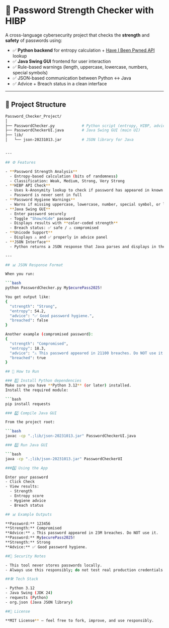 # 🔐 Password Strength Checker with HIBP

A cross-language cybersecurity project that checks the **strength** and **safety** of passwords using:
- ✅ **Python backend** for entropy calculation + [Have I Been Pwned API](https://haveibeenpwned.com/API/v3) lookup  
- ✅ **Java Swing GUI** frontend for user interaction  
- ✅ Rule-based warnings (length, uppercase, lowercase, numbers, special symbols)  
- ✅ JSON-based communication between Python ↔ Java  
- ✅ Advice + Breach status in a clean interface  

---

## 📂 Project Structure

```bash
Password_Checker_Project/
│
├── PasswordChecker.py            # Python script (entropy, HIBP, advice → JSON output)
├── PasswordCheckerUI.java        # Java Swing GUI (main UI)
├── lib/
│   └── json-20231013.jar         # JSON library for Java


---

## ⚙️ Features

- **Password Strength Analysis**
  - Entropy-based calculation (bits of randomness)
  - Classification: Weak, Medium, Strong, Very Strong
- **HIBP API Check**
  - Uses k-Anonymity lookup to check if password has appeared in known breaches
  - Password is never sent in full
- **Password Hygiene Warnings**
  - Warns if missing uppercase, lowercase, number, special symbol, or length < 8
- **Java Swing GUI**
  - Enter password securely
  - Toggle "Show/Hide" password
  - Displays results with **color-coded strength**
  - Breach status: ✅ safe / ⚠️ compromised
- **Unicode Support**
  - Displays ⚠️ and ✅ properly in advice panel
- **JSON Interface**
  - Python returns a JSON response that Java parses and displays in the GUI

---

## 📊 JSON Response Format

When you run:

```bash
python PasswordChecker.py My$ecurePass2025!

You get output like:
{
  "strength": "Strong",
  "entropy": 54.2,
  "advice": "✅ Good password hygiene.",
  "breached": false
}

Another example (compromised password):
{
  "strength": "Compromised",
  "entropy": 18.3,
  "advice": "⚠️ This password appeared in 21100 breaches. Do NOT use it.\n⚠️ Improvement Tips:\n- Should contain an uppercase letter\n- Should contain a special symbol",
  "breached": true
}

## 🚀 How to Run

### 1️⃣ Install Python dependencies
Make sure you have **Python 3.12** (or later) installed.  
Install the required module:

```bash
pip install requests

### 2️⃣ Compile Java GUI

From the project root:

```bash
javac -cp ".;lib/json-20231013.jar" PasswordCheckerUI.java

### 3️⃣ Run Java GUI

```bash
java -cp ".;lib/json-20231013.jar" PasswordCheckerUI

###4️⃣ Using the App

Enter your password
- Click Check
- View results:
  - Strength
  - Entropy score
  - Hygiene advice
  - Breach status

## 📊 Example Outputs

**Password:** 123456
**Strength:** Compromised
**Advice:** ⚠️ This password appeared in 23M breaches. Do NOT use it.
**Password:** My$ecurePass2025!
**Strength:** Strong
**Advice:** ✅ Good password hygiene.

##🔐 Security Notes

- This tool never stores passwords locally.
- Always use this responsibly; do not test real production credentials.

##🛠️ Tech Stack

- Python 3.12
- Java Swing (JDK 24)
- requests (Python)
- org.json (Java JSON library)

##📜 License

**MIT License** – feel free to fork, improve, and use responsibly.




